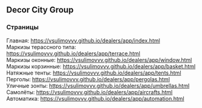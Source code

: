 ## Decor City Group

### Страницы

Главная: https://vsulimovvv.github.io/dealers/app/index.html  
Маркизы терассного типа: https://vsulimovvv.github.io/dealers/app/terrace.html  
Маркизы оконные: https://vsulimovvv.github.io/dealers/app/window.html  
Маркизы корзинные: https://vsulimovvv.github.io/dealers/app/basket.html  
Натяжные тенты: https://vsulimovvv.github.io/dealers/app/tents.html  
Перголы: https://vsulimovvv.github.io/dealers/app/pergolas.html  
Уличные зонты: https://vsulimovvv.github.io/dealers/app/umbrellas.html  
Самолёты: https://vsulimovvv.github.io/dealers/app/aircrafts.html  
Автоматика: https://vsulimovvv.github.io/dealers/app/automation.html  
